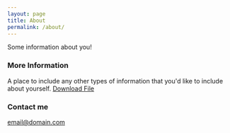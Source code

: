 ```yaml
---
layout: page
title: About
permalink: /about/
---
```


Some information about you!

### More Information

A place to include any other types of information that you'd like to include about yourself.
<a href="file.txt">Download File</a>
### Contact me

[email@domain.com](mailto:email@domain.com)
